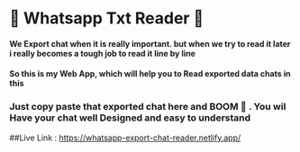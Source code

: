 # 🚀 Whatsapp Txt Reader 📱

#### We Export chat when it is really important. but when we try to read it later i really becomes a tough job to read it line by line

#### So this is my Web App, which will help you to Read exported data chats in this

### Just copy paste that exported chat here and BOOM 🚀 . You wil Have your chat well Designed and easy to understand

##Live Link : 
https://whatsapp-export-chat-reader.netlify.app/
